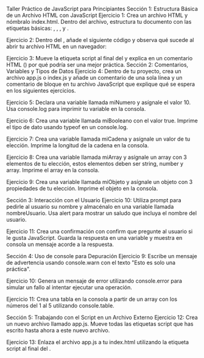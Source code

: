 Taller Práctico de JavaScript para Principiantes
Sección 1: Estructura Básica de un Archivo HTML con JavaScript
Ejercicio 1: Crea un archivo HTML y nómbralo index.html. Dentro del archivo, estructura tu documento con las etiquetas básicas: , , , y .

Ejercicio 2: Dentro del , añade el siguiente código y observa qué sucede al abrir tu archivo HTML en un navegador:

<script>
  alert("¡Bienvenido al taller de JavaScript!");
</script>
Ejercicio 3: Mueve la etiqueta script al final del y explica en un comentario HTML () por qué podría ser una mejor práctica.
Sección 2: Comentarios, Variables y Tipos de Datos
Ejercicio 4: Dentro de tu proyecto, crea un archivo app.js o index.js y añade un comentario de una sola línea y un comentario de bloque en tu archivo JavaScript que explique qué se espera en los siguientes ejercicios.

Ejercicio 5: Declara una variable llamada miNumero y asígnale el valor 10. Usa console.log para imprimir tu variable en la consola.

Ejercicio 6: Crea una variable llamada miBooleano con el valor true. Imprime el tipo de dato usando typeof en un console.log.

Ejercicio 7: Crea una variable llamada miCadena y asígnale un valor de tu elección. Imprime la longitud de la cadena en la consola.

Ejercicio 8: Crea una variable llamada miArray y asígnale un array con 3 elementos de tu elección, estos elementos deben ser string, number y array. Imprime el array en la consola.

Ejercicio 9: Crea una variable llamada miObjeto y asígnale un objeto con 3 propiedades de tu elección. Imprime el objeto en la consola.

Sección 3: Interacción con el Usuario
Ejercicio 10: Utiliza prompt para pedirle al usuario su nombre y almacénalo en una variable llamada nombreUsuario. Usa alert para mostrar un saludo que incluya el nombre del usuario.

Ejercicio 11: Crea una confirmación con confirm que pregunte al usuario si le gusta JavaScript. Guarda la respuesta en una variable y muestra en consola un mensaje acorde a la respuesta.

Sección 4: Uso de console para Depuración
Ejercicio 9: Escribe un mensaje de advertencia usando console.warn con el texto "Esto es solo una práctica".

Ejercicio 10: Genera un mensaje de error utilizando console.error para simular un fallo al intentar ejecutar una operación.

Ejercicio 11: Crea una tabla en la consola a partir de un array con los números del 1 al 5 utilizando console.table.

Sección 5: Trabajando con el Script en un Archivo Externo
Ejercicio 12: Crea un nuevo archivo llamado app.js. Mueve todas las etiquetas script que has escrito hasta ahora a este nuevo archivo.

Ejercicio 13: Enlaza el archivo app.js a tu index.html utilizando la etiqueta script al final del .